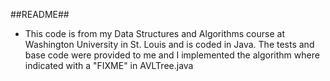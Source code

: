 ##README##
* This code is from my Data Structures and Algorithms course at Washington University in St. Louis and is coded in Java. 
The tests and base code were provided to me and I implemented the algorithm where indicated with a "FIXME" in AVLTree.java
